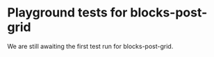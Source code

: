 # Playground tests for blocks-post-grid
We are still awaiting the first test run for blocks-post-grid.
